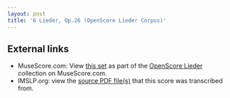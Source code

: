 ```yaml
---
layout: post
title: '6 Lieder, Op.26 (OpenScore Lieder Corpus)'
---
```


## External links

- MuseScore.com: View [this set] as part of the [OpenScore Lieder] collection on MuseScore.com.
- IMSLP.org: view the [source PDF file(s)][IMSLP] that this score was transcribed from.

[IMSLP]: https://imslp.org/wiki/Special:ReverseLookup/617266
[this set]: https://musescore.com/openscore-lieder-corpus/sets/5102943
[OpenScore Lieder]: https://musescore.com/openscore-lieder-corpus
